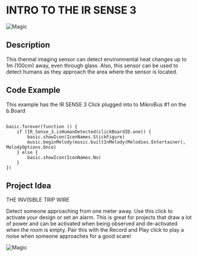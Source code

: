 # INTRO TO THE IR SENSE 3


![Magic](https://github.com/Brilliant-Labs/bboard-tuts/blob/master/ir-distance/IRpic.png?raw=true "A magician's assistant")

## Description

This thermal imaging sensor can
detect environmental heat
changes up to 1m (100cm) away, even
through glass. Also, this sensor
can be used to detect humans as
they approach the area where the
sensor is located.

## Code Example

This example has the IR SENSE 3 Click plugged into to MikroBus #1 on the b.Board

```blocks

basic.forever(function () {
    if (IR_Sense_3.isHumanDetected(clickBoardID.one)) {
        basic.showIcon(IconNames.StickFigure)
        music.beginMelody(music.builtInMelody(Melodies.Entertainer), MelodyOptions.Once)
    } else {
        basic.showIcon(IconNames.No)
    }
})
```

## Project Idea

THE INVISIBLE TRIP WIRE

Detect someone approaching from one meter
away. Use this click to activate your design
or set an alarm. This is great for projects
that draw a lot of power and can be activated
when being observed and de-activated when
the room is empty. Pair this with the Record
and Play click to play a noise when someone
approaches for a good scare!

![Magic](https://github.com/Brilliant-Labs/bboard-tuts/blob/master/ir-distance/magicianGif.gif?raw=true "A magician's assistant")